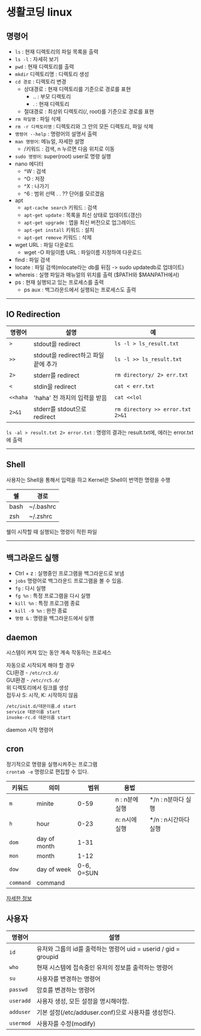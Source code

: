 # 생활코딩 linux

## 명령어

- `ls` : 현재 디렉토리의 파일 목록을 출력
- `ls -l` : 자세히 보기
- `pwd` : 현재 디렉토리를 출력
- `mkdir` 디렉토리명 : 디렉토리 생성
- `cd 경로` : 디렉토리 변경
  - 상대경로 : 현재 디렉토리를 기준으로 경로를 표현
    - .. : 부모 디렉토리
    - . : 현재 디렉토리
  - 절대경로 : 최상위 디렉토리(/, root)를 기준으로 경로를 표현
- `rm 파일명` : 파일 삭제
- `rm -r 디렉토리명` : 디렉토리와 그 안의 모든 디렉토리, 파일 삭제
- `명령어 --help` : 명령어의 설명서 출력
- `man 명령어`: 메뉴얼, 자세한 설명
  - /키워드 : 검색, n 누르면 다음 위치로 이동
- `sudo 명령어`: super(root) user로 명령 실행
- nano 에디터
  - ^W : 검색
  - ^O : 저장
  - ^X : 나가기
  - ^6 : 범위 선택 . . ?? 단어를 모르겠음
- apt
  - `apt-cache search` 키워드 : 검색
  - `apt-get update` : 목록을 최신 상태로 업데이트(갱신)
  - `apt-get upgrade` : 앱을 최신 버전으로 업그레이드
  - `apt-get install` 키워드 : 설치
  - `apt-get remove` 키워드 : 삭제
- wget URL : 파일 다운로드
  - wget -O 파일이름 URL : 파일이름 지정하여 다운로드
- find : 파일 검색
- locate : 파일 검색(mlocate라는 db를 뒤짐 -> sudo updatedb로 업데이트)
- whereis : 실행 파일과 매뉴얼의 위치를 출력 ($PATH와 $MANPATH에서)
- ps : 현재 실행되고 있는 프로세스를 출력
  - ps aux : 백그라운드에서 실행되는 프로세스도 출력

---

## IO Redirection

|명령어|설명|예|
|---|---|---|
`>` | stdout을 redirect | `ls -l > ls_result.txt`
`>>` | stdout을 redirect하고 파일 끝에 추가 | `ls -l >> ls_result.txt`
`2>` | stderr를 redirect | `rm directory/ 2> err.txt`
`<` | stdin을 redirect | `cat < err.txt`
`<<haha` | 'haha' 전 까지의 입력을 받음 | `cat <<lol`
`2>&1` | stderr를 stdout으로 redirect | `rm directory >> error.txt 2>&1`

`ls -al > result.txt 2> error.txt` : 명령의 결과는 result.txt에, 에러는 error.txt에 출력

---

## Shell

사용자는 Shell을 통해서 입력을 하고 Kernel은 Shell이 번역한 명령을 수행

|쉘|경로|
|---|---|
|bash| ~/.bashrc|
|zsh | ~/.zshrc |
쉘이 시작할 때 실행되는 명령이 적힌 파일

---

## 백그라운드 실행

- Ctrl + z : 실행중인 프로그램을 백그라운드로 보냄  
- `jobs` 명령어로 백그라운드 프로그램을 볼 수 있음.  
- `fg` : 다시 실행  
- `fg %n` : 특정 프로그램을 다시 실행  
- `kill %n` : 특정 프로그램 종료
- `kill -9 %n` : 완전 종료
- `명령 &` : 명령을 백그라운드에서 실행

## daemon

시스템이 켜져 있는 동안 계속 작동하는 프로세스  

자동으로 시작되게 해야 할 경우  
CLI환경 - `/etc/rc3.d/`  
GUI환경 - `/etc/rc5.d/`  
위 디렉토리에서 링크를 생성  
접두사 S: 시작, K: 시작하지 않음

```zsh
/etc/init.d/데몬이름.d start
service 데몬이름 start
invoke-rc.d 데몬이름 start
```

daemon 시작 명령어

## cron

정기적으로 명령을 실행시켜주는 프로그램  
`crontab -e` 명령으로 편집할 수 있다.

|키워드|의미|범위|용법| |
|---|---|---|---|---|
|`m`|minite|0-59|n : n분에 실행| */n : n분마다 실행|
|`h`|hour|0-23|n: n시에 실행| */n : n시간마다 실행|
|`dom`|day of month|1-31|
|`mon`|month|1-12|
|`dow`|day of week|0-6, 0=SUN|
|`command`|command||

[자세한 정보](https://crontab.guru/)

## 사용자

|명령어|설명|
|---|---|
| `id` | 유저와 그룹의 id를 출력하는 명령어 uid = userid / gid = groupid|
|`who` | 현재 시스템에 접속중인 유저의 정보를 출력하는 명령어
|`su` | 사용자를 변경하는 명령어
|`passwd` | 암호를 변경하는 명령어
|`useradd` | 사용자 생성, 모든 설정을 명시해야함.
|`adduser` | 기본 설정(/etc/adduser.conf)으로 사용자를 생성한다.
|`usermod` | 사용자를 수정(modify)